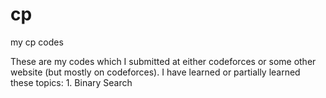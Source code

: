 # cp
my cp codes

These are my codes which I submitted at either codeforces or some other website (but mostly on codeforces).
I have learned or partially learned these topics:
	1. Binary Search
